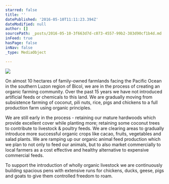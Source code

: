 ```yaml
---
starred: false
title: ''
datePublished: '2016-05-10T11:11:23.394Z'
dateModified: null
author: []
sourcePath: _posts/2016-05-10-3f663d7d-c073-4557-99b2-383d90cf1b4d.md
inFeed: true
hasPage: false
inNav: false
_type: MediaObject

---
```

![](https://the-grid-user-content.s3-us-west-2.amazonaws.com/00d747a6-3cb0-445b-ba2e-b1824a4aa050.jpg)

On almost 10 hectares of family-owned farmlands facing the Pacific Ocean in the southern Luzon region of Bicol, we are in the process of creating an organic farming community. Over the past 15 years we have not introduced artificial feeds or chemicals to this land. We are gradually moving from subsistence farming of coconut, pili nuts, rice, pigs and chickens to a full production farm using organic principles.   

We are still early in the process - retaining our mature hardwoods which provide excellent cover while planting more; retaining some coconut trees to contribute to livestock & poultry feeds. We are clearing areas to gradually introduce more successful organic crops like cacao, fruits, vegetables and salad plants. We are ramping up our organic animal feed production which we plan to not only to feed our animals, but to also market commercially to local farmers as a cost effective and healthy alternative to expensive commercial feeds.  

To support the introduction of wholly organic livestock we are continuously building spacious pens with extensive runs for chickens, ducks, geese, pigs and goats to give them controlled freedom to roam.